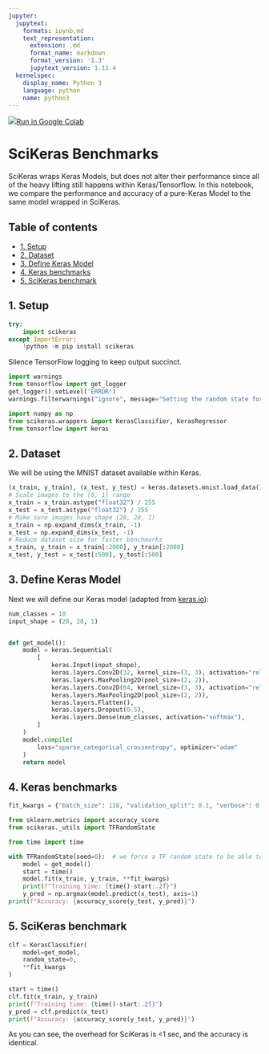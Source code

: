```yaml
---
jupyter:
  jupytext:
    formats: ipynb,md
    text_representation:
      extension: .md
      format_name: markdown
      format_version: '1.3'
      jupytext_version: 1.11.4
  kernelspec:
    display_name: Python 3
    language: python
    name: python3
---
```


<!-- #raw -->
<a href="https://colab.research.google.com/github/adriangb/scikeras/blob/docs-deploy/refs/heads/master/notebooks/Benchmarks.ipynb"><img src="https://www.tensorflow.org/images/colab_logo_32px.png">Run in Google Colab</a>
<!-- #endraw -->

# SciKeras Benchmarks

SciKeras wraps Keras Models, but does not alter their performance since all of the heavy lifting still happens within Keras/Tensorflow. In this notebook, we compare the performance and accuracy of a pure-Keras Model to the same model wrapped in SciKeras.

## Table of contents

* [1. Setup](#1.-Setup)
* [2. Dataset](#2.-Dataset)
* [3. Define Keras Model](#3.-Define-Keras-Model)
* [4. Keras benchmarks](#4.-Keras-benchmarks)
* [5. SciKeras benchmark](#5.-SciKeras-benchmark)

## 1. Setup

```python
try:
    import scikeras
except ImportError:
    !python -m pip install scikeras
```

Silence TensorFlow logging to keep output succinct.

```python
import warnings
from tensorflow import get_logger
get_logger().setLevel('ERROR')
warnings.filterwarnings("ignore", message="Setting the random state for TF")
```

```python
import numpy as np
from scikeras.wrappers import KerasClassifier, KerasRegressor
from tensorflow import keras
```

## 2. Dataset

We will be using the MNIST dataset available within Keras.

```python
(x_train, y_train), (x_test, y_test) = keras.datasets.mnist.load_data()
# Scale images to the [0, 1] range
x_train = x_train.astype("float32") / 255
x_test = x_test.astype("float32") / 255
# Make sure images have shape (28, 28, 1)
x_train = np.expand_dims(x_train, -1)
x_test = np.expand_dims(x_test, -1)
# Reduce dataset size for faster benchmarks
x_train, y_train = x_train[:2000], y_train[:2000]
x_test, y_test = x_test[:500], y_test[:500]
```

## 3. Define Keras Model

Next we will define our Keras model (adapted from [keras.io](https://keras.io/examples/vision/mnist_convnet/)):

```python
num_classes = 10
input_shape = (28, 28, 1)


def get_model():
    model = keras.Sequential(
        [
            keras.Input(input_shape),
            keras.layers.Conv2D(32, kernel_size=(3, 3), activation="relu"),
            keras.layers.MaxPooling2D(pool_size=(2, 2)),
            keras.layers.Conv2D(64, kernel_size=(3, 3), activation="relu"),
            keras.layers.MaxPooling2D(pool_size=(2, 2)),
            keras.layers.Flatten(),
            keras.layers.Dropout(0.5),
            keras.layers.Dense(num_classes, activation="softmax"),
        ]
    )
    model.compile(
        loss="sparse_categorical_crossentropy", optimizer="adam"
    )
    return model
```

## 4. Keras benchmarks

```python
fit_kwargs = {"batch_size": 128, "validation_split": 0.1, "verbose": 0, "epochs": 5}
```

```python
from sklearn.metrics import accuracy_score
from scikeras._utils import TFRandomState
```

```python
from time import time

with TFRandomState(seed=0):  # we force a TF random state to be able to compare accuracy
    model = get_model()
    start = time()
    model.fit(x_train, y_train, **fit_kwargs)
    print(f"Training time: {time()-start:.2f}")
    y_pred = np.argmax(model.predict(x_test), axis=1)
print(f"Accuracy: {accuracy_score(y_test, y_pred)}")
```

## 5. SciKeras benchmark

```python
clf = KerasClassifier(
    model=get_model,
    random_state=0,
    **fit_kwargs
)
```

```python
start = time()
clf.fit(x_train, y_train)
print(f"Training time: {time()-start:.2f}")
y_pred = clf.predict(x_test)
print(f"Accuracy: {accuracy_score(y_test, y_pred)}")
```

As you can see, the overhead for SciKeras is <1 sec, and the accuracy is identical.
